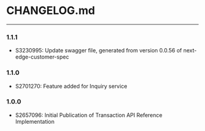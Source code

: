 # CHANGELOG.md

-----
### 1.1.1
- S3230995: Update swagger file, generated from version 0.0.56 of next-edge-customer-spec

### 1.1.0
- S2701270: Feature added for Inquiry service

### 1.0.0
- S2657096: Initial Publication of Transaction API Reference Implementation